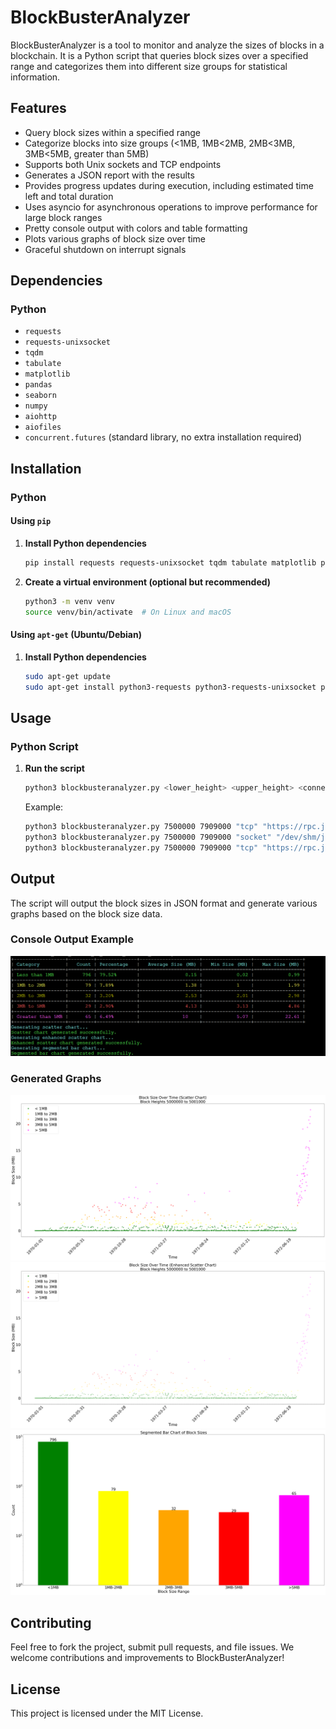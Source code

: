 # BlockBusterAnalyzer

BlockBusterAnalyzer is a tool to monitor and analyze the sizes of blocks in a blockchain. It is a Python script that queries block sizes over a specified range and categorizes them into different size groups for statistical information.

## Features

- Query block sizes within a specified range
- Categorize blocks into size groups (<1MB, 1MB<2MB, 2MB<3MB, 3MB<5MB, greater than 5MB)
- Supports both Unix sockets and TCP endpoints
- Generates a JSON report with the results
- Provides progress updates during execution, including estimated time left and total duration
- Uses asyncio for asynchronous operations to improve performance for large block ranges
- Pretty console output with colors and table formatting
- Plots various graphs of block size over time
- Graceful shutdown on interrupt signals

## Dependencies

### Python

- `requests`
- `requests-unixsocket`
- `tqdm`
- `tabulate`
- `matplotlib`
- `pandas`
- `seaborn`
- `numpy`
- `aiohttp`
- `aiofiles`
- `concurrent.futures` (standard library, no extra installation required)

## Installation

### Python

#### Using `pip`

1. **Install Python dependencies**

    ```sh
    pip install requests requests-unixsocket tqdm tabulate matplotlib pandas seaborn numpy aiohttp aiofiles
    ```

2. **Create a virtual environment (optional but recommended)**

    ```sh
    python3 -m venv venv
    source venv/bin/activate  # On Linux and macOS
    ```

#### Using `apt-get` (Ubuntu/Debian)

1. **Install Python dependencies**

    ```sh
    sudo apt-get update
    sudo apt-get install python3-requests python3-requests-unixsocket python3-tqdm python3-tabulate python3-matplotlib python3-pandas python3-seaborn python3-numpy python3-aiohttp python3-aiofiles
    ```

## Usage

### Python Script

1. **Run the script**

    ```sh
    python3 blockbusteranalyzer.py <lower_height> <upper_height> <connection_type> <endpoint_url> [json_file_path]
    ```

    Example:

    ```sh
    python3 blockbusteranalyzer.py 7500000 7909000 "tcp" "https://rpc.jackalprotocol.com:443"
    python3 blockbusteranalyzer.py 7500000 7909000 "socket" "/dev/shm/jackal/trpc.socket"
    python3 blockbusteranalyzer.py 7500000 7909000 "tcp" "https://rpc.jackalprotocol.com:443" "block_sizes_7500000_to_7909000_20240614_100000.json"
    ```

## Output

The script will output the block sizes in JSON format and generate various graphs based on the block size data.

### Console Output Example

![Console Table](images/console-table.png)

### Generated Graphs

![Scatter Chart](images/block_sizes_5000000_to_5001000_20240628_190503_scatter_chart.png)
![Scatter Chart](images/block_sizes_5000000_to_5001000_20240628_190503_enhanced_scatter_chart.png)
![Scatter Chart](images/block_sizes_5000000_to_5001000_20240628_190503_segmented_bar_chart.png)

## Contributing

Feel free to fork the project, submit pull requests, and file issues. We welcome contributions and improvements to BlockBusterAnalyzer!

## License

This project is licensed under the MIT License.
